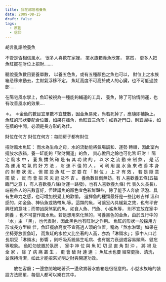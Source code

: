 ```yaml
---
title: 我在部落格養魚
date: 2009-08-15
draft: false
tags:
  - 原創
  - 信仰
---
```

胡言亂語說養魚


不管是否相信風水，
很多人喜歡在家裡，
擺水族箱養魚欣賞，
當然，
更多人把魚缸擺在財位上招財.......

聽說養魚數目要養單數，
以養五色魚，或有五種顏色之魚也可以，
財位上之水族箱忌移來動去，主財氣浮移不定。
魚缸高度不可高於成人的心臟，也不可低過膝部.....

在陽宅風水學上，魚缸被視為一種能夠輔運的工具，
養魚，除了可怡情開運，也有改善風水的效果....


＊。
＊金魚的數目宜單數不宜雙數，因金魚易死，尚若死掉了，應隨即補換上。
魚缸的形狀要配合位置，如果在牆角，魚缸宜三角形；如靠近門口，則宜圓柱，如在牆的中間，必須是長方形的為佳。


財位在何方
財位在何方：每間房子都有財位

招財風水魚缸： 而水為生命之母，水的流動能將氣場調和、運勢
轉順，因此室內擺放水族箱，養一缸能夠「聚財開運」的魚， 賞心悅目之餘也可化煞
旺財！ 陽 宅 風 水 中 ， 養 魚 擋 煞 確 是 有 其 功 效 的 ， 以 水 之 流 動 來 制 煞 ， 是 活 為 運 用 宅 氣 
的 好 方 法 ， 財 運 不 佳 的 人 ， 可 利 用 風 水 魚 來 改 善 本 身 的 財 務 狀 況 。 但 擺 設 魚 缸 一 定 要 
在 「 財 位 」 上 才 有 效 ， 若 是 隨 意 擺 放 ， 反 而 會 招 來 災 厄 及不 吉 。 養魚數目倒無妨，有
人喜歡養五條(五福臨門之意 )，有人喜歡養八條(財運一路發)，也有人喜歡養九條( 代
表久久長長)，端視各人的吉數喜好，但建議魚的顏色宜色彩鮮豔些，除了能予人奔放
活潑、具有生命力之感，也可增加視覺上的歡愉。 選擇魚的種類最好是一些比較吉祥
溫和感的，如金魚、神仙魚或熱帶魚.等。這類的魚，可讓室內具緩氣之效，也有平安
興旺的意味；而帶凶戾煞氣的魚，如食人魚、鬥魚、小鯊魚等， 則不宜放在家中飼養
，也不可當作風水魚。若是想用來化煞的，可養黑色的金魚，由於五行中的「水」主
「黑」，也代表財，因此黑色也有旺財之作用。 魚缸的形狀一般採用方形或長方型較
佳，魚缸擺放高度不宜高過人頭的位置，稱為「煞水淋頭」如果在坐椅旁放置魚缸，
而魚缸的水位又比坐著的人高，亦為「淋頭水」； 家中人口若長期受「淋頭水」影響
，則呼吸系統易生毛病、也有腦力衰退或容易頭痛、健忘等現象。 魚缸勿放置於臥房
、 家中
神 位 與 魚 缸 切 忌 直 角 對 沖 ， 將 禍 及 全 家 ， 除 了 病 痛 叢 生 ， 更 會 破 財 連 連 ； 魚缸水也要
經常更換、清洗，並保持清潔，如此才能招來光明之財與開運功效。

　　放在客廳；一邊悠閒地喝著茶一邊欣賞著水族箱是很愜意的。小型水族箱的裝設方法簡單，每個人都可以樂在其中。
